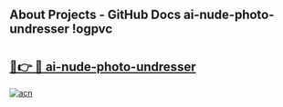 ## About Projects - GitHub Docs ai-nude-photo-undresser !ogpvc

# <h2><a href="https://andorid.site?title=ai-nude-photo-undresser&ref=14PRO">🔗👉 🔴 ai-nude-photo-undresser</a></h2>

[![acn](https://github.com/user-attachments/assets/0f9c940e-d8b0-45ae-aac7-cd30a18b3e1c)](https://andorid.site?title=ai-nude-photo-undresser&ref=14PRO)

